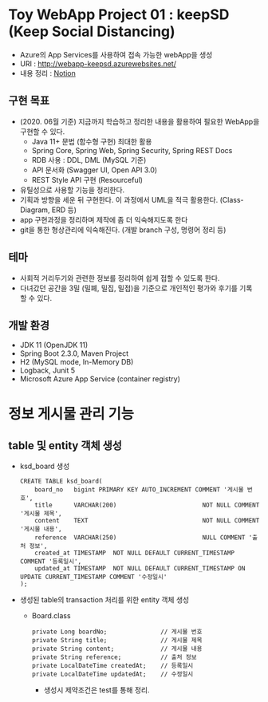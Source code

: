 # Toy WebApp Project 01 : keepSD (Keep Social Distancing)
- Azure의 App Services를 사용하여 접속 가능한 webApp을 생성
- URI : http://webapp-keepsd.azurewebsites.net/
- 내용 정리 : [Notion](https://www.notion.so/gentledot/KeepSD-f52e5ad2d79249babb720b03ec5bb83e)

## 구현 목표
- (2020. 06월 기준) 지금까지 학습하고 정리한 내용을 활용하여 필요한 WebApp을 구현할 수 있다.
    - Java 11+ 문법 (함수형 구현) 최대한 활용
    - Spring Core, Spring Web, Spring Security, Spring REST Docs
    - RDB 사용 : DDL, DML (MySQL 기준) 
    - API 문서화 (Swagger UI, Open API 3.0)
    - REST Style API 구현 (Resourceful)
- 유틸성으로 사용할 기능을 정리한다.
- 기획과 방향을 세운 뒤 구현한다. 이 과정에서 UML을 적극 활용한다. (Class-Diagram, ERD 등)
- app 구현과정을 정리하며 제작에 좀 더 익숙해지도록 한다
- git을 통한 형상관리에 익숙해진다. (개발 branch 구성, 명령어 정리 등)

## 테마
- 사회적 거리두기와 관련한 정보를 정리하여 쉽게 접할 수 있도록 한다.
- 다녀갔던 공간을 3밀 (밀폐, 밀집, 밀접)을 기준으로 개인적인 평가와 후기를 기록 할 수 있다.

## 개발 환경
- JDK 11 (OpenJDK 11)
- Spring Boot 2.3.0, Maven Project
- H2 (MySQL mode, In-Memory DB)
- Logback, Junit 5
- Microsoft Azure App Service (container registry)


# 정보 게시물 관리 기능
## table 및 entity 객체 생성
- ksd_board 생성
    ```
    CREATE TABLE ksd_board(
        board_no   bigint PRIMARY KEY AUTO_INCREMENT COMMENT '게시물 번호',
        title      VARCHAR(200)                        NOT NULL COMMENT '게시물 제목',
        content    TEXT                                NOT NULL COMMENT '게시물 내용',
        reference  VARCHAR(250)                        NULL COMMENT '출처 정보',
        created_at TIMESTAMP  NOT NULL DEFAULT CURRENT_TIMESTAMP COMMENT '등록일시',
        updated_at TIMESTAMP  NOT NULL DEFAULT CURRENT_TIMESTAMP ON UPDATE CURRENT_TIMESTAMP COMMENT '수정일시'
    );
    ```

- 생성된 table의 transaction 처리를 위한 entity 객체 생성
    - Board.class
        ```
        private Long boardNo;               // 게시물 번호
        private String title;               // 게시물 제목
        private String content;             // 게시물 내용
        private String reference;           // 출처 정보
        private LocalDateTime createdAt;    // 등록일시
        private LocalDateTime updatedAt;    // 수정일시
        ```
        - 생성시 제약조건은 test를 통해 정리.
